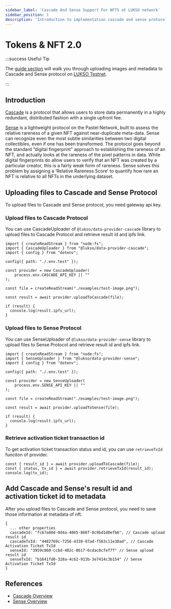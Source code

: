 ```yaml
---
sidebar_label: 'Cascade And Sense Support For NFTS at LUKSO network'
sidebar_position: 1
description: 'Introduction to implementation cascade and sense protocol of nfts at LUKSO network'
---
```


# Tokens & NFT 2.0

:::success Useful Tip

The [guide section](../../learn/smart-contract-developers/create-lsp7-token.md) will walk you through uploading images and metadata to Cascade and Sense protocol on [LUKSO Testnet](../../networks/testnet/parameters.md).

:::

## Introduction

[Cascade](https://cascade.pastel.network) is a protocol that allows users to store data permanently in a highly redundant, distributed fashion with a single upfront fee.

[Sense](https://sense.pastel.network) is a lightweight protocol on the Pastel Network, built to assess the relative rareness of a given NFT against near-duplicate meta-data. Sense can recognize even the most subtle similarities between two digital collectibles, even if one has been transformed. The protocol goes beyond the standard “digital fingerprint” approach to establishing the rareness of an NFT, and actually looks at the rareness of the pixel patterns in data. While digital fingerprints do allow users to verify that an NFT was created by a particular creator, this is a fairly weak form of rareness. Sense solves this problem by assigning a ‘Relative Rareness Score’ to quantify how rare an NFT is relative to all NFTs in the underlying dataset.

## Uploading files to Cascade and Sense Protocol

To upload files to Cascade and Sense protocol, you need gateway api key.

### Upload files to Cascade Protocol

You can use CascadeUploader of `@lukso/data-provider-cascade` library to upload files to Cascade Protocol and retrieve result id and ipfs link.

```
import { createReadStream } from "node:fs";
import { CascadeUploader } from "@lukso/data-provider-cascade";
import { config } from "dotenv";

config({ path: "./.env.test" });

const provider = new CascadeUploader(
	process.env.CASCADE_API_KEY || ""
);

const file = createReadStream("./examples/test-image.png");

const result = await provider.uploadToCascade(file);

if (result) {
  console.log(result.ipfs_url);
}
```

### Upload files to Sense Protocol

You can use SenseUploader of `@lukso/data-provider-sense` library to upload files to Sense Protocol and retrieve result id and ipfs link.

```
import { createReadStream } from "node:fs";
import { SenseUploader } from "@lukso/data-provider-sense";
import { config } from "dotenv";

config({ path: "./.env.test" });

const provider = new SenseUploader(
	process.env.SENSE_API_KEY || ""
);

const file = createReadStream("./examples/test-image.png");

const result = await provider.uploadToSense(file);

if (result) {
  console.log(result.ipfs_url);
}
```

### Retrieve activation ticket transaction id

To get activation ticket transaction status and id, you can use `retrieveTxId` funciton of provider.

```
const { result_id } = await provider.uploadToCascade(file);
const { status, tx_id } = await provider.retrieveTxId(result_id);
console.log(tx_id);
```

## Add Cascade and Sense's result id and activation ticket id to metadata

After you upload files to Cascade and Sense protocol, you need to save those information at metadata of nft.

```
{
  ... other properties
  cascadeId: "fc67a80d-0d4a-4065-868f-8c9bd1d0efb6", // Cascade upload result id
  cascadeTxId: "4482769c-7256-4339-97ad-f563c11e38ad", // Cascade Activation Ticket TxId
  senseId: "3959c860-ccbd-402c-8617-6cdac8cfef7f" // Sense upload result id
  senseTxId: "b1641fd0-328a-4c62-913b-3e7414c3b154" // Sense Activation Ticket TxId
}
```

## References

- [Cascade Overview](https://docs.pastel.network/cascade-protocol/cascade-overview)
- [Sense Overview](https://docs.pastel.network/sense-protocol/master)
